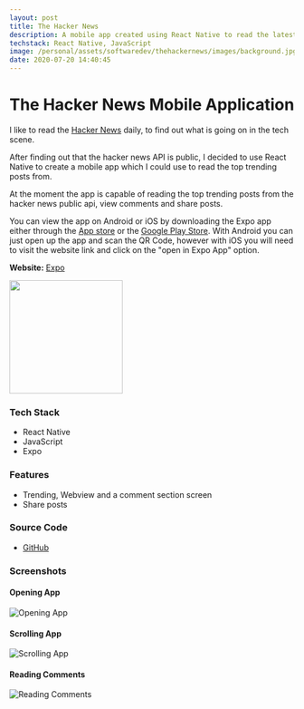 ```yaml
---
layout: post
title: The Hacker News
description: A mobile app created using React Native to read the latest trending posts from YCombinator.
techstack: React Native, JavaScript
image: /personal/assets/softwaredev/thehackernews/images/background.jpg
date: 2020-07-20 14:40:45
---
```


# The Hacker News Mobile Application

I like to read the [Hacker News](https://news.ycombinator.com/) daily, to find out what is going on in the tech scene.

After finding out that the hacker news API is public, I decided to use React Native to create a mobile app which I could use to read the top trending posts from.

At the moment the app is capable of reading the top trending posts from the hacker news public api, view comments and share posts.

You can view the app on Android or iOS by downloading the Expo app either through the [App store](https://itunes.apple.com/app/apple-store/id982107779) or the [Google Play Store](https://play.google.com/store/apps/details?id=host.exp.exponent&referrer=www). With Android you can just open up the app and scan the QR Code, however with iOS you will need to visit the website link and click on the "open in Expo App" option.

<b>Website:</b> [Expo](https://expo.io/@bitvivaz/the-hacker-news)

<img src="personal/assets/softwaredev/thehackernews/images/QRCode.png" height="200" />

### Tech Stack

- React Native
- JavaScript
- Expo

### Features

- Trending, Webview and a comment section screen
- Share posts

### Source Code

- [GitHub](https://github.com/bitVivAZ/the-hacker-news)

### Screenshots

#### Opening App

![Opening App](personal/assets/softwaredev/thehackernews/images/OpeningApp.gif)

#### Scrolling App

![Scrolling App](personal/assets/softwaredev/thehackernews/images/ScrollingApp.gif)

#### Reading Comments

![Reading Comments](personal/assets/softwaredev/thehackernews/images/ReadingComments.gif)
